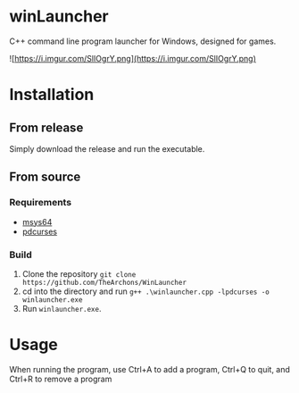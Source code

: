 # winLauncher
C++ command line program launcher for Windows, designed for games.

![https://i.imgur.com/SlIOgrY.png](https://i.imgur.com/SlIOgrY.png)

# Installation
## From release
Simply download the release and run the executable.

## From source
### Requirements
- [msys64](https://www.msys2.org/)
- [pdcurses](https://github.com/wmcbrine/PDCurses)

### Build
1. Clone the repository `git clone https://github.com/TheArchons/WinLauncher`
2. cd into the directory and run `g++ .\winlauncher.cpp -lpdcurses -o winlauncher.exe`
3. Run `winlauncher.exe`.

# Usage
When running the program, use Ctrl+A to add a program, Ctrl+Q to quit, and Ctrl+R to remove a program
